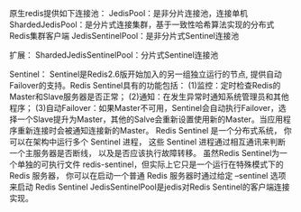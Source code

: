 原生redis提供如下连接池：
JedisPool：是非分片连接池，连接单机
ShardedJedisPool：是分片式连接集群，基于一致性哈希算法实现的分布式Redis集群客户端
JedisSentinelPool：是非分片式Sentinel连接池

扩展：
ShardedJedisSentinelPool：分片式Sentinel连接池

Sentinel：
Sentinel是Redis2.6版开始加入的另一组独立运行的节点, 提供自动Failover的支持。Redis Sentinel具有的功能包括：
(1)监控：定时检查Redis的Master和Slave服务器是否正常；
(2)通知：在发生异常时通知系统管理员和其他程序；
(3)自动Failover：如果Master不可用，Sentinel会自动执行Failover，选择一个Slave提升为Master，其他的Salve会重新设置使用新的Master。当应用程序重新连接时会被通知连接新的Master。
Redis Sentinel 是一个分布式系统， 你可以在架构中运行多个 Sentinel 进程， 这些 Sentinel 进程通过相互通讯来判断一个主服务器是否断线， 以及是否应该执行故障转移。
虽然Redis Sentinel为一个单独的可执行文件 redis-sentinel，但实际上它只是一个运行在特殊模式下的 Redis 服务器， 你可以在启动一个普通 Redis 服务器时通过给定 –sentinel 选项来启动 Redis Sentinel
JedisSentinelPool是jedis对Redis Sentinel的客户端连接实现。